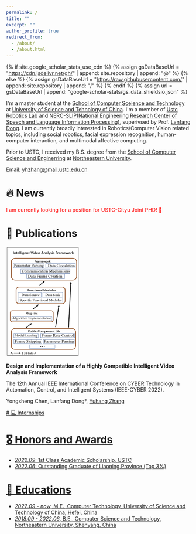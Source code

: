 ```yaml
---
permalink: /
title: ""
excerpt: ""
author_profile: true
redirect_from: 
  - /about/
  - /about.html
---
```


{% if site.google_scholar_stats_use_cdn %}
{% assign gsDataBaseUrl = "https://cdn.jsdelivr.net/gh/" | append: site.repository | append: "@" %}
{% else %}
{% assign gsDataBaseUrl = "https://raw.githubusercontent.com/" | append: site.repository | append: "/" %}
{% endif %}
{% assign url = gsDataBaseUrl | append: "google-scholar-stats/gs_data_shieldsio.json" %}

<span class='anchor' id='about-me'></span>

I'm a master student at the [School of Computer Sceience and Technology](http://cs.ustc.edu.cn/main.htm) at [University of Science and Tehnology of China](https://ustc.edu.cn/). I'm a member of [Ustc Robotics Lab](http://ai.ustc.edu.cn/) and [NERC-SLIP(National Engineering Research Center of Speech and Language Information Processing)](http://nercslip.ustc.edu.cn/main.htm), superivsed by Prof. [Lanfang Dong](http://cs.ustc.edu.cn/2020/0906/c23239a460116/page.htm). I am currently broadly interested in Robotics/Computer Vision related topics, including social robotics, facial expression recognition, human-computer interaction, and multimodal affective computing.

Prior to USTC, I received my B.S. degree from the [School of Computer Science and Enginerring](http://www.cse.neu.edu.cn/) at [Northeastern University](http://www.neu.edu.cn/).

Email: yhzhang@mail.ustc.edu.cn 
<!-- Github: https://github.com/Octopus-Detective/-->


# 🔥 News
<font color=red>I am currently looking for a position for USTC-Cityu Joint PHD! 👀 </font>
<!--
- *2023.07*: <font color=red>One paper accepted to ICCV 2023!</font>
- *2023.06*: <font color=red>One paper accepted to ICCP 2023!</font>
- *2023.05*: <font color=blue>One paper(Invited Review) accepted to Journal of Signal Processing!</font>
-->

# 📝 Publications
<div class='paper-box'><div class='paper-box-image'><div><img src='/images/cyber.PNG' alt="sym" width="200px" height='300px'></div>
</div>
<div class='paper-box-text' markdown="1">
  
<b>Design and Implementation of a Highly Compatible Intelligent Video Analysis Framework</b>

The 12th Annual IEEE International Conference on CYBER Technology in Automation, Control, and Intelligent Systems (IEEE-CYBER 2022).

Yongsheng Chen, Lanfang Dong*, <u> Yuhang Zhang<u>

</div>
</div>
<!--
<div class='paper-box'><div class='paper-box-image'><div><img src='/images/iccp2023.gif' alt="sym" width="300px" height='300px'></div>
</div>
<div class='paper-box-text' markdown="1">
  
<b>3CS: Compact Self-adaptive Coding for Spectral Compressive Sensing</b>

International Conference on Computational Photography (ICCP) 2023.
  
[[paper]([])][[code]()]

<u>Zhan Shi</u>, Hao Ye, Tao Lv, Yibo Wang, Xun Cao

</div>
</div>

<div class='paper-box'><div class='paper-box-image'><div><img src='/images/iccv2023.png' alt="sym" width="300px" height='300px'></div></div>
<div class='paper-box-text' markdown="1">
  
<b>ADIS: Aperture Diffraction for Compact Snapshot Spectral Imaging</b>

International Conference on Computer Vision (ICCV) 2023.

[[paper]([])][[code]()]

Tao Lv, Hao Ye, Quan Yuan, <u>Zhan Shi</u>, Yibo Wang, Shuming Wang, Xun Cao

</div>
</div>

<div class='paper-box'><div class='paper-box-image'><div><img src='/images/JSP.PNG' alt="sym" width="300px" height='300px'></div>
</div>
<div class='paper-box-text' markdown="1">
  
<b>Optical Signal Acquisition Methods in Combustion Diagnosis Technology</b>

Journal of Signal Processing (Invited Review), 2023.
  
[[paper](https://kns.cnki.net/kcms2/article/abstract?v=3uoqIhG8C45S0n9fL2suRadTyEVl2pW9UrhTDCdPD66BKt2WITxxxAN4jxOnN7kaQA648RTn66SAQA9HMDy1is4fM6492cs6&uniplatform=NZKPT)] in collaboration with Shanghai Jiao Tong University and Tsinghua University 
  
Lijing Cai, Weiwei Cai,<u>Zhan Shi</u>, Xing Chao, Xun Cao

</div>
</div>
-->
# 💻 Internships


# 🎖 Honors and Awards
* *2022.09*: 1st Class Academic Scholarship, USTC
* *2022.06*: Outstanding Graduate of Liaoning Province (Top 3%)

# 📖 Educations
* *2022.09 - now*, M.E., Computer Technology, University of Science and Technology of China, Hefei, China
* *2018.09 - 2022.06*, B.E., Computer Science and Technology, Northeastern University, Shenyang, China



